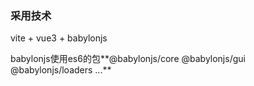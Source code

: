 ### 采用技术
vite + vue3 + babylonjs

babylonjs使用es6的包**@babylonjs/core @babylonjs/gui @babylonjs/loaders ...**
